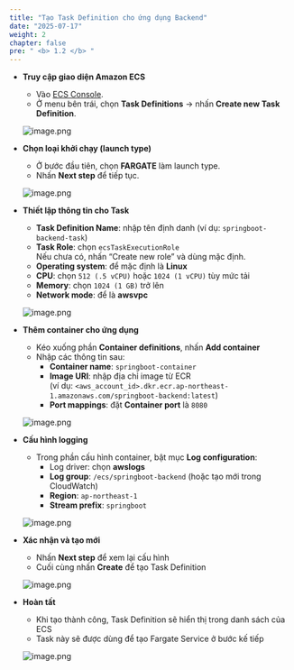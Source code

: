 ```yaml
---
title: "Tạo Task Definition cho ứng dụng Backend"
date: "2025-07-17"
weight: 2
chapter: false
pre: " <b> 1.2 </b> "
---
```


- **Truy cập giao diện Amazon ECS**

    - Vào [ECS Console](https://console.aws.amazon.com/ecs).
    - Ở menu bên trái, chọn **Task Definitions** → nhấn **Create new Task Definition**.

    ![image.png](/images/deploy_backend_taskdef/open_ecs_task_definitions.png)

- **Chọn loại khởi chạy (launch type)**

    - Ở bước đầu tiên, chọn **FARGATE** làm launch type.
    - Nhấn **Next step** để tiếp tục.

    ![image.png](/images/deploy_backend_taskdef/select_fargate.png)

- **Thiết lập thông tin cho Task**

    - **Task Definition Name**: nhập tên định danh (ví dụ: `springboot-backend-task`)
    - **Task Role**: chọn `ecsTaskExecutionRole`  
      Nếu chưa có, nhấn “Create new role” và dùng mặc định.
    - **Operating system**: để mặc định là **Linux**
    - **CPU**: chọn `512 (.5 vCPU)` hoặc `1024 (1 vCPU)` tùy mức tải
    - **Memory**: chọn `1024 (1 GB)` trở lên
    - **Network mode**: để là **awsvpc**

    ![image.png](/images/deploy_backend_taskdef/task_settings.png)

- **Thêm container cho ứng dụng**

    - Kéo xuống phần **Container definitions**, nhấn **Add container**
    - Nhập các thông tin sau:
        - **Container name**: `springboot-container`
        - **Image URI**: nhập địa chỉ image từ ECR  
          (ví dụ: `<aws_account_id>.dkr.ecr.ap-northeast-1.amazonaws.com/springboot-backend:latest`)
        - **Port mappings**: đặt **Container port** là `8080`

    ![image.png](/images/deploy_backend_taskdef/add_container.png)

- **Cấu hình logging**

    - Trong phần cấu hình container, bật mục **Log configuration**:
        - Log driver: chọn **awslogs**
        - **Log group**: `/ecs/springboot-backend` (hoặc tạo mới trong CloudWatch)
        - **Region**: `ap-northeast-1`
        - **Stream prefix**: `springboot`

    ![image.png](/images/deploy_backend_taskdef/logging_config.png)

- **Xác nhận và tạo mới**

    - Nhấn **Next step** để xem lại cấu hình
    - Cuối cùng nhấn **Create** để tạo Task Definition

    ![image.png](/images/deploy_backend_taskdef/review_create_task.png)

- **Hoàn tất**

    - Khi tạo thành công, Task Definition sẽ hiển thị trong danh sách của ECS
    - Task này sẽ được dùng để tạo Fargate Service ở bước kế tiếp

    ![image.png](/images/deploy_backend_taskdef/task_definition_created.png)
